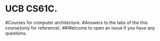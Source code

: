 # UCB CS61C.
#Courses for computer architecture.
#Answers to the labs of the this course(only for reference).
##Welcome to open an issue if you have any questions.